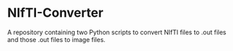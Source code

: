 # NIfTI-Converter
A repository containing two Python scripts to convert NIfTI files to .out files and those .out files to image files.
